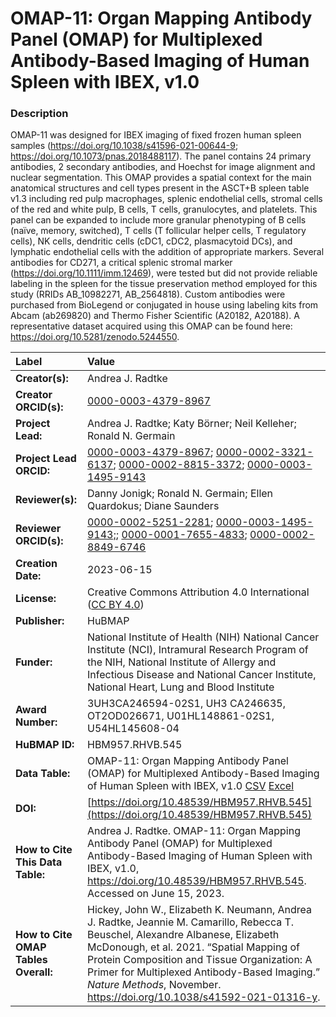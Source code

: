 # OMAP-11: Organ Mapping Antibody Panel (OMAP) for Multiplexed Antibody-Based Imaging of Human Spleen with IBEX, v1.0

### Description
OMAP-11 was designed for IBEX imaging of fixed frozen human spleen samples (https://doi.org/10.1038/s41596-021-00644-9; https://doi.org/10.1073/pnas.2018488117). The panel contains 24 primary antibodies, 2 secondary antibodies, and Hoechst for image alignment and nuclear segmentation. This OMAP provides a spatial context for the main anatomical structures and cell types present in the ASCT+B spleen table v1.3 including red pulp macrophages, splenic endothelial cells, stromal cells of the red and white pulp, B cells, T cells, granulocytes, and platelets. This panel can be expanded to include more granular phenotyping of B cells (naïve, memory, switched), T cells (T follicular helper cells, T regulatory cells), NK cells, dendritic cells (cDC1, cDC2, plasmacytoid DCs), and lymphatic endothelial cells with the addition of appropriate markers. Several antibodies for CD271, a critical splenic stromal marker (https://doi.org/10.1111/imm.12469), were tested but did not provide reliable labeling in the spleen for the tissue preservation method employed for this study (RRIDs      AB_10982271,      AB_2564818). Custom antibodies were purchased from BioLegend or conjugated in house using      labeling kits from Abcam (ab269820) and Thermo Fisher Scientific (A20182,      A20188). A representative dataset acquired using this OMAP can be found here: https://doi.org/10.5281/zenodo.5244550.

| Label | Value |
| :------------- |:-------------|
| **Creator(s):** | Andrea J. Radtke |
| **Creator ORCID(s):** | [0000-0003-4379-8967](https://orcid.org/0000-0003-4379-8967)|
| **Project Lead:** | Andrea J. Radtke; Katy B&ouml;rner; Neil Kelleher; Ronald N. Germain |
| **Project Lead ORCID:** | [0000-0003-4379-8967](https://orcid.org/0000-0003-4379-8967); [0000-0002-3321-6137](https://orcid.org/0000-0002-3321-6137); [0000-0002-8815-3372](https://orcid.org/0000-0002-8815-3372); [0000-0003-1495-9143](https://orcid.org/0000-0003-1495-9143) |
| **Reviewer(s):** |Danny Jonigk; Ronald N. Germain; Ellen Quardokus; Diane Saunders |
| **Reviewer ORCID(s):** |[0000-0002-5251-2281](https://orcid.org/0000-0002-5251-2281); [0000-0003-1495-9143;](https://orcid.org/0000-0003-1495-9143;); [0000-0001-7655-4833](https://orcid.org/0000-0001-7655-4833); [0000-0002-8849-6746](https://orcid.org/0000-0002-8849-6746) |  
| **Creation Date:** | 2023-06-15|
| **License:** | Creative Commons Attribution 4.0 International ([CC BY 4.0](https://creativecommons.org/licenses/by/4.0/)) |
| **Publisher:** | HuBMAP |
| **Funder:** | National Institute of Health (NIH) National Cancer Institute (NCI), Intramural Research Program of the NIH, National Institute of Allergy and Infectious Disease and National Cancer Institute, National Heart, Lung and Blood Institute|
| **Award Number:** | 3UH3CA246594-02S1, UH3 CA246635, OT2OD026671, U01HL148861-02S1, U54HL145608-04 |
| **HuBMAP ID:** | HBM957.RHVB.545 |
| **Data Table:** | OMAP-11: Organ Mapping Antibody Panel (OMAP) for Multiplexed Antibody-Based Imaging of Human Spleen with IBEX, v1.0 [CSV](https://hubmapconsortium.github.io/ccf-releases/v1.4/omap/omap-11-spleen-ibex.csv) [Excel](https://hubmapconsortium.github.io/ccf-releases/v1.4/omap/omap-11-spleen-ibex.xlsx) |
| **DOI:** | [https://doi.org/10.48539/HBM957.RHVB.545](https://doi.org/10.48539/HBM957.RHVB.545) |
| **How to Cite This Data Table:** | Andrea J. Radtke. OMAP-11: Organ Mapping Antibody Panel (OMAP) for Multiplexed Antibody-Based Imaging of Human Spleen with IBEX, v1.0, https://doi.org/10.48539/HBM957.RHVB.545. Accessed on June 15, 2023.|
| **How to Cite OMAP Tables Overall:** | Hickey, John W., Elizabeth K. Neumann, Andrea J. Radtke, Jeannie M. Camarillo, Rebecca T. Beuschel, Alexandre Albanese, Elizabeth McDonough, et al. 2021. “Spatial Mapping of Protein Composition and Tissue Organization: A Primer for Multiplexed Antibody-Based Imaging.” *Nature Methods*, November. https://doi.org/10.1038/s41592-021-01316-y. |

